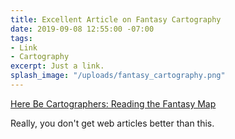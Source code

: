 ```yaml
---
title: Excellent Article on Fantasy Cartography
date: 2019-09-08 12:55:00 -07:00
tags:
- Link
- Cartography
excerpt: Just a link.
splash_image: "/uploads/fantasy_cartography.png"
---
```


[Here Be Cartographers: Reading the Fantasy Map](http://www.nicholastam.ca/2011/04/18/here-be-cartographers-reading-the-fantasy-map/)

Really, you don't get web articles better than this.
